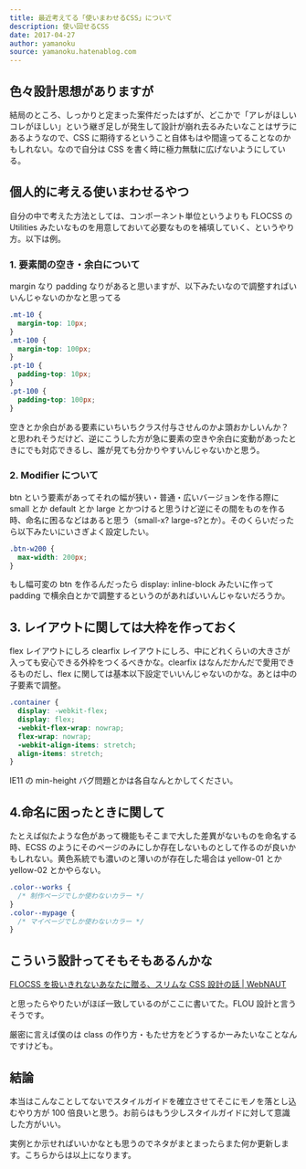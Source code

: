 ```yaml
---
title: 最近考えてる「使いまわせるCSS」について
description: 使い回せるCSS
date: 2017-04-27
author: yamanoku
source: yamanoku.hatenablog.com
---
```


## 色々設計思想がありますが

結局のところ、しっかりと定まった案件だったはずが、どこかで「アレがほしいコレがほしい」という継ぎ足しが発生して設計が崩れ去るみたいなことはザラにあるようなので、CSS に期待するということ自体もはや間違ってることなのかもしれない。なので自分は CSS を書く時に極力無駄に広げないようにしている。

## 個人的に考える使いまわせるやつ

自分の中で考えた方法としては、コンポーネント単位というよりも FLOCSS の Utilities みたいなものを用意しておいて必要なものを補填していく、というやり方。以下は例。

### 1. 要素間の空き・余白について

margin なり padding なりがあると思いますが、以下みたいなので調整すればいいんじゃないのかなと思ってる

```css
.mt-10 {
  margin-top: 10px;
}
.mt-100 {
  margin-top: 100px;
}
.pt-10 {
  padding-top: 10px;
}
.pt-100 {
  padding-top: 100px;
}
```

空きとか余白がある要素にいちいちクラス付与させんのかよ頭おかしいんか？　と思われそうだけど、逆にこうした方が急に要素の空きや余白に変動があったときにでも対応できるし、誰が見ても分かりやすいんじゃないかと思う。

### 2. Modifier について

btn という要素があってそれの幅が狭い・普通・広いバージョンを作る際に small とか default とか large とかつけると思うけど逆にその間をものを作る時、命名に困るなどはあると思う（small-x? large-s?とか）。そのくらいだったら以下みたいにいさぎよく設定したい。

```css
.btn-w200 {
  max-width: 200px;
}
```

もし幅可変の btn を作るんだったら display: inline-block みたいに作って padding で横余白とかで調整するというのがあればいいんじゃないだろうか。

## 3. レイアウトに関しては大枠を作っておく

flex レイアウトにしろ clearfix レイアウトにしろ、中にどれくらいの大きさが入っても安心できる外枠をつくるべきかな。clearfix はなんだかんだで愛用できるものだし、flex に関しては基本以下設定でいいんじゃないのかな。あとは中の子要素で調整。

```css
.container {
  display: -webkit-flex;
  display: flex;
  -webkit-flex-wrap: nowrap;
  flex-wrap: nowrap;
  -webkit-align-items: stretch;
  align-items: stretch;
}
```

IE11 の min-height バグ問題とかは各自なんとかしてください。

## 4.命名に困ったときに関して

たとえば似たような色があって機能もそこまで大した差異がないものを命名する時、ECSS のようにそのページのみにしか存在しないものとして作るのが良いかもしれない。黄色系統でも濃いのと薄いのが存在した場合は yellow-01 とか yellow-02 とかやらない。

```css
.color--works {
  /* 制作ページでしか使わないカラー */
}
.color--mypage {
  /* マイページでしか使わないカラー */
}
```

## こういう設計ってそもそもあるんかな

[FLOCSS を扱いきれないあなたに贈る、スリムな CSS 設計の話 | WebNAUT](https://webnaut.jp/technology/20170407-2421/)

と思ったらやりたいがほぼ一致しているのがここに書いてた。FLOU 設計と言うそうです。

厳密に言えば僕のは class の作り方・もたせ方をどうするかーみたいなことなんですけども。

## 結論

本当はこんなことしてないでスタイルガイドを確立させてそこにモノを落とし込むやり方が 100 倍良いと思う。お前らはもう少しスタイルガイドに対して意識した方がいい。

実例とか示せればいいかなとも思うのでネタがまとまったらまた何か更新します。こちらからは以上になります。
